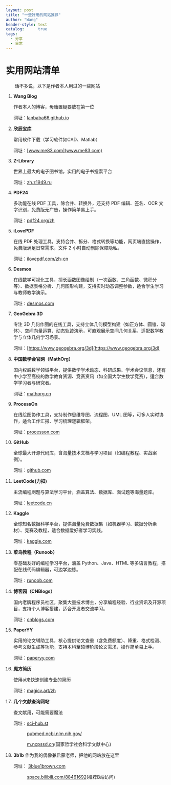 ```yaml
---
layout: post
title: "一些好用的网站推荐"
author: "Wang"
header-style: text
catalog:      true
tags:
  - 分享
  - 日常
---
```


# 实用网站清单
&emsp;&emsp;话不多说，以下是作者本人用过的一些网站

1. **Wang Blog**

    作者本人的博客，毋庸置疑要放在第一位
   
    网址：[lanbaba66.github.io](https://lanbaba66.github.io/)

2. **欣辰宝库**

    常用软件下载（学习软件如CAD、Matlab）

    网址：[www.me83.com](www.me83.com)

3. **Z-Library**

    世界上最大的电子图书馆，实用的电子书搜索平台

    网址：[zh.z1949.ru](https://zh.z1949.ru/)
    
4. **PDF24**

    多功能在线 PDF 工具，除合并、转换外，还支持 PDF 编辑、签名、OCR 文字识别，免费版无广告，操作简单易上手。

    网址：[pdf24.org/zh](https://www.pdf24.org/zh)

5. **iLovePDF**

    在线 PDF 处理工具，支持合并、拆分、格式转换等功能，网页端直接操作，免费版满足日常需求，文件 2 小时自动删除保障隐私。

    网址：[ilovepdf.com/zh-cn](https://www.ilovepdf.com/zh-cn)

6. **Desmos**

    在线数学可视化工具，擅长函数图像绘制（一次函数、三角函数、微积分等）、数据表格分析、几何图形构建，支持实时动态调整参数，适合学生学习与教师教学演示。

    网址：[desmos.com](https://www.desmos.com/)

7. **GeoGebra 3D**

    专注 3D 几何作图的在线工具，支持立体几何模型构建（如正方体、圆锥、球体）、空间向量运算、动态轨迹演示，可直观展示空间几何关系，适配数学教学与立体几何学习场景。

    网址：[https://www.geogebra.org/3d](https://www.geogebra.org/3d)

8. **中国数学会官网（MathOrg）**

    国内权威数学领域平台，提供数学学术动态、科研成果、学术会议信息，还有中小学至高校的数学教育资源、竞赛资讯（如全国大学生数学竞赛），适合数学学习者与研究者。

    网址：[mathorg.cn](https://www.mathorg.cn/)
   
9. **ProcessOn**

    在线绘图协作工具，支持制作思维导图、流程图、UML 图等，可多人实时协作，适合工作汇报、学习梳理逻辑框架。

    网址：[processon.com](https://www.processon.com/)

10. **GitHub**

    全球最大开源代码库，含海量技术文档与学习项目（如编程教程、实战案例）。

    网址：[github.com](https://github.com)

11. **LeetCode(力扣)**

    主流编程刷题与算法学习平台，涵盖算法、数据库、面试题等海量题库。
   
    网址：[leetcode.cn](https://leetcode.cn/)
   
12. **Kaggle**

    全球知名数据科学平台，提供海量免费数据集（如机器学习、数据分析素材）、竞赛及教程，适合数据爱好者学习实践。

    网址：[kaggle.com](https://www.kaggle.com/)

13. **菜鸟教程（Runoob）**

    零基础友好的编程学习平台，涵盖 Python、Java、HTML 等多语言教程，搭配在线代码编辑器，可边学边练。

    网址：[runoob.com](https://www.runoob.com/)
    
14. **博客园（CNBlogs）**

    国内老牌程序员社区，聚集大量技术博主，分享编程经验、行业资讯及开源项目，支持个人博客搭建，适合开发者交流学习。

    网址：[cnblogs.com](https://www.cnblogs.com/)

15. **PaperYY**

    实用的论文辅助工具，核心提供论文查重（含免费额度）、降重、格式检测、参考文献生成等功能，支持本科至硕博阶段论文需求，操作简单易上手。

    网址：[paperyy.com](https://www.paperyy.com/)

16. **魔方简历**
    
    使用ai来快速创建专业的简历

    网址：[magicv.art/zh](https://magicv.art/zh)

18. **几个文献查询网站**
    
    查文献用，可能需要魔法
    
    网址：[sci-hub.st](https://sci-hub.st/)

    &emsp;&emsp;&emsp;[pubmed.ncbi.nlm.nih.gov/](https://pubmed.ncbi.nlm.nih.gov/)

    &emsp;&emsp;&emsp;[m.ncpssd.cn](https://m.ncpssd.cn/)(国家哲学社会科学文献中心)

19. **3b1b**
    作为我的偶像兼启蒙老师，把他的网站放在这里
    
    网址： [3blue1brown.com](https://www.3blue1brown.com/)
    
    &emsp;&emsp;&emsp;[space.bilibili.com/88461692](https://space.bilibili.com/88461692)(推荐B站访问)



